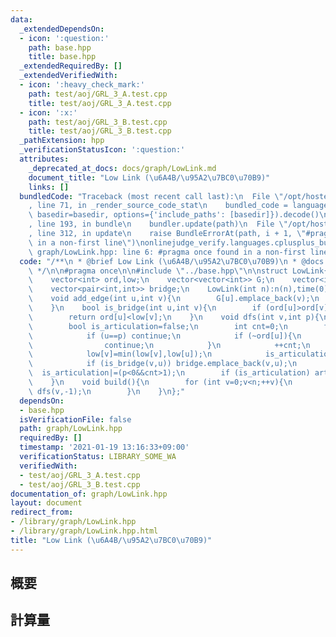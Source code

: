 ```yaml
---
data:
  _extendedDependsOn:
  - icon: ':question:'
    path: base.hpp
    title: base.hpp
  _extendedRequiredBy: []
  _extendedVerifiedWith:
  - icon: ':heavy_check_mark:'
    path: test/aoj/GRL_3_A.test.cpp
    title: test/aoj/GRL_3_A.test.cpp
  - icon: ':x:'
    path: test/aoj/GRL_3_B.test.cpp
    title: test/aoj/GRL_3_B.test.cpp
  _pathExtension: hpp
  _verificationStatusIcon: ':question:'
  attributes:
    _deprecated_at_docs: docs/graph/LowLink.md
    document_title: "Low Link (\u6A4B/\u95A2\u7BC0\u70B9)"
    links: []
  bundledCode: "Traceback (most recent call last):\n  File \"/opt/hostedtoolcache/Python/3.9.1/x64/lib/python3.9/site-packages/onlinejudge_verify/documentation/build.py\"\
    , line 71, in _render_source_code_stat\n    bundled_code = language.bundle(stat.path,\
    \ basedir=basedir, options={'include_paths': [basedir]}).decode()\n  File \"/opt/hostedtoolcache/Python/3.9.1/x64/lib/python3.9/site-packages/onlinejudge_verify/languages/cplusplus.py\"\
    , line 193, in bundle\n    bundler.update(path)\n  File \"/opt/hostedtoolcache/Python/3.9.1/x64/lib/python3.9/site-packages/onlinejudge_verify/languages/cplusplus_bundle.py\"\
    , line 312, in update\n    raise BundleErrorAt(path, i + 1, \"#pragma once found\
    \ in a non-first line\")\nonlinejudge_verify.languages.cplusplus_bundle.BundleErrorAt:\
    \ graph/LowLink.hpp: line 6: #pragma once found in a non-first line\n"
  code: "/**\n * @brief Low Link (\u6A4B/\u95A2\u7BC0\u70B9)\n * @docs docs/graph/LowLink.md\n\
    \ */\n\n#pragma once\n\n#include \"../base.hpp\"\n\nstruct LowLink{\n    int n,time;\n\
    \    vector<int> ord,low;\n    vector<vector<int>> G;\n    vector<int> articulation;\n\
    \    vector<pair<int,int>> bridge;\n    LowLink(int n):n(n),time(0),ord(n,-1),low(n),G(n){}\n\
    \    void add_edge(int u,int v){\n        G[u].emplace_back(v);\n        G[v].emplace_back(u);\n\
    \    }\n    bool is_bridge(int u,int v){\n        if (ord[u]>ord[v]) swap(u,v);\n\
    \        return ord[u]<low[v];\n    }\n    void dfs(int v,int p){\n        ord[v]=low[v]=time++;\n\
    \        bool is_articulation=false;\n        int cnt=0;\n        for (int u:G[v]){\n\
    \            if (u==p) continue;\n            if (~ord[u]){\n                low[v]=min(low[v],ord[u]);\n\
    \                continue;\n            }\n            ++cnt;\n            dfs(u,v);\n\
    \            low[v]=min(low[v],low[u]);\n            is_articulation|=(~p&&ord[v]<=low[u]);\n\
    \            if (is_bridge(v,u)) bridge.emplace_back(v,u);\n        }\n      \
    \  is_articulation|=(p<0&&cnt>1);\n        if (is_articulation) articulation.emplace_back(v);\n\
    \    }\n    void build(){\n        for (int v=0;v<n;++v){\n            if (ord[v]<0)\
    \ dfs(v,-1);\n        }\n    }\n};"
  dependsOn:
  - base.hpp
  isVerificationFile: false
  path: graph/LowLink.hpp
  requiredBy: []
  timestamp: '2021-01-19 13:16:33+09:00'
  verificationStatus: LIBRARY_SOME_WA
  verifiedWith:
  - test/aoj/GRL_3_A.test.cpp
  - test/aoj/GRL_3_B.test.cpp
documentation_of: graph/LowLink.hpp
layout: document
redirect_from:
- /library/graph/LowLink.hpp
- /library/graph/LowLink.hpp.html
title: "Low Link (\u6A4B/\u95A2\u7BC0\u70B9)"
---
```

## 概要

## 計算量